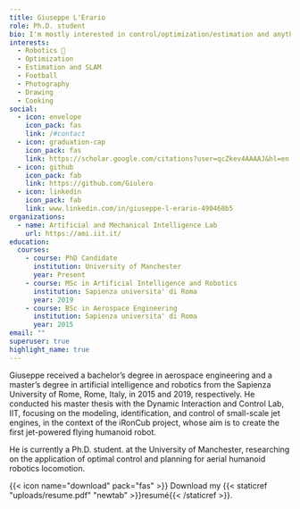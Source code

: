 ```yaml
---
title: Giuseppe L'Erario
role: Ph.D. student
bio: I'm mostly interested in control/optimization/estimation and anything related to robotics robot 🤖
interests:
  - Robotics 🤖
  - Optimization
  - Estimation and SLAM
  - Football
  - Photography
  - Drawing
  - Cooking
social:
  - icon: envelope
    icon_pack: fas
    link: /#contact
  - icon: graduation-cap
    icon_pack: fas
    link: https://scholar.google.com/citations?user=qcZkev4AAAAJ&hl=en
  - icon: github
    icon_pack: fab
    link: https://github.com/Giulero
  - icon: linkedin
    icon_pack: fab
    link: www.linkedin.com/in/giuseppe-l-erario-490468b5
organizations:
  - name: Artificial and Mechanical Intelligence Lab
    url: https://ami.iit.it/
education:
  courses:
    - course: PhD Candidate
      institution: University of Manchester
      year: Present
    - course: MSc in Artificial Intelligence and Robotics
      institution: Sapienza universita' di Roma
      year: 2019
    - course: BSc in Aerospace Engineering
      institution: Sapienza universita' di Roma
      year: 2015
email: ""
superuser: true
highlight_name: true
---
```


Giuseppe received a bachelor’s degree in aerospace engineering and a master’s degree in artificial intelligence and robotics from the Sapienza University of Rome, Rome, Italy, in 2015 and 2019,  respectively. ﻿He conducted his master thesis with the Dynamic Interaction and Control Lab, IIT, focusing on the modeling, identification, and control of small-scale jet engines, in the context of the iRonCub project, whose aim is to create the first jet-powered flying humanoid robot.

He is currently a Ph.D. student. at the University of Manchester, researching on the application of optimal control and planning for aerial humanoid robotics locomotion.

{{< icon name="download" pack="fas" >}} Download my {{< staticref "uploads/resume.pdf" "newtab" >}}resumé{{< /staticref >}}.
